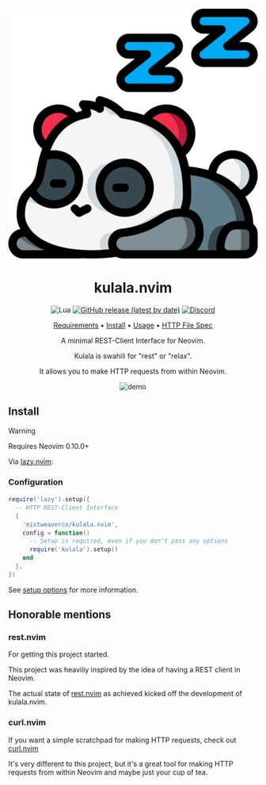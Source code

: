 <div align="center">

![Kulala Logo](logo.svg)

# kulala.nvim

![Lua](https://img.shields.io/badge/Made%20with%20Lua-blueviolet.svg?style=for-the-badge&logo=lua)
[![GitHub release (latest by date)](https://img.shields.io/github/v/release/mistweaverco/kulala.nvim?style=for-the-badge)](https://github.com/mistweaverco/kulala.nvim/releases/latest)
[![Discord](https://img.shields.io/badge/discord-join-7289da?style=for-the-badge&logo=discord)](https://discord.gg/QyVQmfY4Rt)

[Requirements](https://kulala.mwco.app/docs/requirements) • [Install](#install) • [Usage](https://kulala.mwco.app/docs/usage/) • [HTTP File Spec](https://kulala.mwco.app/docs/http_file_spec)

<p></p>

A minimal REST-Client Interface for Neovim.

Kulala is swahili for "rest" or "relax".

It allows you to make HTTP requests from within Neovim.

<p></p>

![demo](https://github.com/mistweaverco/kulala.nvim/assets/1384938/d3b1e6a6-b91d-4572-a4f0-8a9aa26696d9)

<p></p>

</div>

## Install

> [!WARNING]
> Requires Neovim 0.10.0+

Via [lazy.nvim](https://github.com/folke/lazy.nvim):

### Configuration

```lua
require('lazy').setup({
  -- HTTP REST-Client Interface
  {
    'mistweaverco/kulala.nvim',
    config = function()
      -- Setup is required, even if you don't pass any options
      require('kulala').setup()
    end
  },
})
```

See [setup options](https://kulala.mwco.app/docs/setup-options) for more information.

## Honorable mentions

### rest.nvim

For getting this project started.

This project was heaviliy inspired by the idea of having a REST client in Neovim.

The actual state of [rest.nvim](https://github.com/rest-nvim/rest.nvim)
as achieved kicked off the development of kulala.nvim.

### curl.nvim

If you want a simple scratchpad for making HTTP requests,
check out [curl.nvim](https://github.com/oysandvik94/curl.nvim)

It's very different to this project, but it's a great tool for making
HTTP requests from within Neovim and maybe just your cup of tea.
